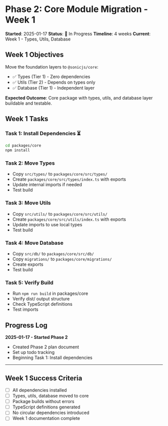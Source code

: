 # Phase 2: Core Module Migration - Week 1

**Started**: 2025-01-17
**Status**: 🚧 In Progress
**Timeline**: 4 weeks
**Current**: Week 1 - Types, Utils, Database

## Week 1 Objectives

Move the foundation layers to `@sonicjs/core`:
- ✅ Types (Tier 1) - Zero dependencies
- ✅ Utils (Tier 2) - Depends on types only
- ✅ Database (Tier 1) - Independent layer

**Expected Outcome**: Core package with types, utils, and database layer buildable and testable.

## Week 1 Tasks

### Task 1: Install Dependencies ⏳
```bash
cd packages/core
npm install
```

### Task 2: Move Types
- Copy `src/types/` to `packages/core/src/types/`
- Create `packages/core/src/types/index.ts` with exports
- Update internal imports if needed
- Test build

### Task 3: Move Utils
- Copy `src/utils/` to `packages/core/src/utils/`
- Create `packages/core/src/utils/index.ts` with exports
- Update imports to use local types
- Test build

### Task 4: Move Database
- Copy `src/db/` to `packages/core/src/db/`
- Copy `migrations/` to `packages/core/migrations/`
- Create exports
- Test build

### Task 5: Verify Build
- Run `npm run build` in packages/core
- Verify dist/ output structure
- Check TypeScript definitions
- Test imports

## Progress Log

**2025-01-17 - Started Phase 2**
- Created Phase 2 plan document
- Set up todo tracking
- Beginning Task 1: Install dependencies

---

## Week 1 Success Criteria

- [ ] All dependencies installed
- [ ] Types, utils, database moved to core
- [ ] Package builds without errors
- [ ] TypeScript definitions generated
- [ ] No circular dependencies introduced
- [ ] Week 1 documentation complete
